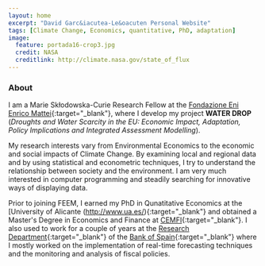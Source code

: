 ```yaml
---
layout: home
excerpt: "David Garc&iacutea-Le&oacuten Personal Website"
tags: [Climate Change, Economics, quantitative, PhD, adaptation]
image:
  feature: portada16-crop3.jpg
  credit: NASA
  creditlink: http://climate.nasa.gov/state_of_flux
---
```

### About

I am a Marie Sk&#322;odowska-Curie Research Fellow at the [Fondazione Eni Enrico Mattei](http://www.feem.it/){:target="_blank"}, where I develop my project **WATER DROP** (*Droughts and Water Scarcity in the EU: Economic Impact, Adaptation, Policy Implications and Integrated Assessment Modelling*).

My research interests vary from Environmental Economics to the economic and social impacts of Climate Change. By examining local and regional data and by using statistical and econometric techniques, I try to understand the relationship between society and the environment. I am very much interested in computer  programming and steadily searching for innovative ways of displaying data. 

Prior to joining FEEM, I earned my PhD in Qunatitative Economics at the [University of Alicante (http://www.ua.es/){:target="_blank"} and obtained a Master's Degree in Economics and Finance at [CEMFI](http://www.cemfi.es/){:target="_blank"}. I also used to work for a couple of years at the [Research Department](http://www.bde.es/investigador/en/){:target="_blank"} of the  [Bank of Spain](http://www.bde.es/){:target="_blank"}  where I mostly worked on the implementation of real-time forecasting techniques and the monitoring and analysis of fiscal policies.
